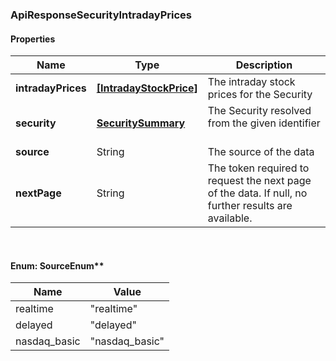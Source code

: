 
[//]: # (CLASS:ApiResponseSecurityIntradayPrices)

[//]: # (KIND:object)

### ApiResponseSecurityIntradayPrices

#### Properties

[//]: # (START_DEFINITION)

Name | Type | Description
------------ | ------------- | -------------
**intradayPrices** | [**[IntradayStockPrice]**](IntradayStockPrice.md) | The intraday stock prices for the Security &nbsp;
**security** | [**SecuritySummary**](SecuritySummary.md) | The Security resolved from the given identifier &nbsp;
**source** | String | The source of the data &nbsp;
**nextPage** | String | The token required to request the next page of the data. If null, no further results are available. &nbsp;

[//]: # (END_DEFINITION)


[//]: # (CONTAINED_CLASS:IntradayStockPrice)


[//]: # (CONTAINED_CLASS:SecuritySummary)



<br/>

#### Enum: SourceEnum**

Name | Value
---- | -----
realtime | &quot;realtime&quot;
delayed | &quot;delayed&quot;
nasdaq_basic | &quot;nasdaq_basic&quot;



